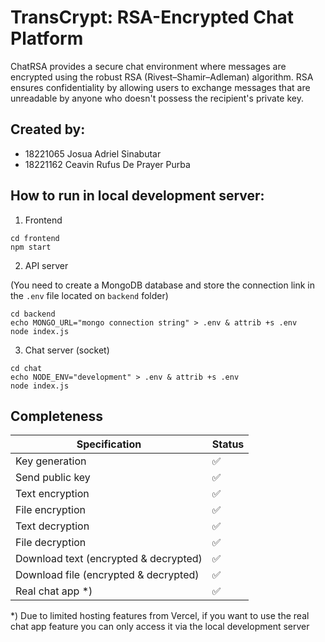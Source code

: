 # TransCrypt: RSA-Encrypted Chat Platform

ChatRSA provides a secure chat environment where messages are encrypted using the robust RSA (Rivest–Shamir–Adleman) algorithm. RSA ensures confidentiality by allowing users to exchange messages that are unreadable by anyone who doesn't possess the recipient's private key.

## Created by:

- 18221065 Josua Adriel Sinabutar
- 18221162 Ceavin Rufus De Prayer Purba

## How to run in local development server:

1. Frontend

```
cd frontend
npm start
```

2. API server

(You need to create a MongoDB database and store the connection link in the `.env` file located on `backend` folder)

```
cd backend
echo MONGO_URL="mongo connection string" > .env & attrib +s .env
node index.js
```

3. Chat server (socket)

```
cd chat
echo NODE_ENV="development" > .env & attrib +s .env
node index.js
```

## Completeness

| Specification                         | Status |
| ------------------------------------- | ------ |
| Key generation                        | ✅     |
| Send public key                       | ✅     |
| Text encryption                       | ✅     |
| File encryption                       | ✅     |
| Text decryption                       | ✅     |
| File decryption                       | ✅     |
| Download text (encrypted & decrypted) | ✅     |
| Download file (encrypted & decrypted) | ✅     |
| Real chat app \*)                     | ✅     |

\*) Due to limited hosting features from Vercel, if you want to use the real chat app feature you can only access it via the local development server
